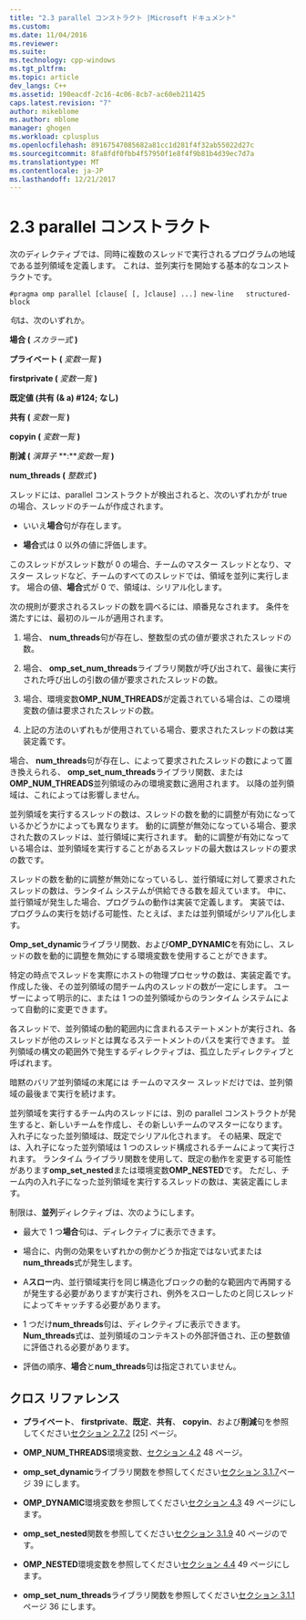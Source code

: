 ```yaml
---
title: "2.3 parallel コンストラクト |Microsoft ドキュメント"
ms.custom: 
ms.date: 11/04/2016
ms.reviewer: 
ms.suite: 
ms.technology: cpp-windows
ms.tgt_pltfrm: 
ms.topic: article
dev_langs: C++
ms.assetid: 190eacdf-2c16-4c06-8cb7-ac60eb211425
caps.latest.revision: "7"
author: mikeblome
ms.author: mblome
manager: ghogen
ms.workload: cplusplus
ms.openlocfilehash: 89167547085682a81cc1d281f4f32ab55022d27c
ms.sourcegitcommit: 8fa8fdf0fbb4f57950f1e8f4f9b81b4d39ec7d7a
ms.translationtype: MT
ms.contentlocale: ja-JP
ms.lasthandoff: 12/21/2017
---
```

# <a name="23-parallel-construct"></a>2.3 parallel コンストラクト
次のディレクティブでは、同時に複数のスレッドで実行されるプログラムの地域である並列領域を定義します。 これは、並列実行を開始する基本的なコンストラクトです。  
  
```  
#pragma omp parallel [clause[ [, ]clause] ...] new-line   structured-block  
```  
  
 *句*は、次のいずれか。  
  
 **場合 (** *スカラー式* **)**  
  
 **プライベート (** *変数一覧* **)**  
  
 **firstprivate (** *変数一覧* **)**  
  
 **既定値 (共有 (& a) #124; なし)**  
  
 **共有 (** *変数一覧* **)**  
  
 **copyin (** *変数一覧* **)**  
  
 **削減 (** *演算子* **:***変数一覧* **)**   
  
 **num_threads (** *整数式* **)**  
  
 スレッドには、parallel コンストラクトが検出されると、次のいずれかが true の場合、スレッドのチームが作成されます。  
  
-   いいえ**場合**句が存在します。  
  
-   **場合**式は 0 以外の値に評価します。  
  
 このスレッドがスレッド数が 0 の場合、チームのマスター スレッドとなり、マスター スレッドなど、チームのすべてのスレッドでは、領域を並列に実行します。 場合の値、**場合**式が 0 で、領域は、シリアル化します。  
  
 次の規則が要求されるスレッドの数を調べるには、順番見なされます。 条件を満たすには、最初のルールが適用されます。  
  
1.  場合、 **num_threads**句が存在し、整数型の式の値が要求されたスレッドの数。  
  
2.  場合、 **omp_set_num_threads**ライブラリ関数が呼び出されて、最後に実行された呼び出しの引数の値が要求されたスレッドの数。  
  
3.  場合、環境変数**OMP_NUM_THREADS**が定義されている場合は、この環境変数の値は要求されたスレッドの数。  
  
4.  上記の方法のいずれもが使用されている場合、要求されたスレッドの数は実装定義です。  
  
 場合、 **num_threads**句が存在し、によって要求されたスレッドの数によって置き換えられる、 **omp_set_num_threads**ライブラリ関数、または**OMP_NUM_THREADS**並列領域のみの環境変数に適用されます。 以降の並列領域は、これによっては影響しません。  
  
 並列領域を実行するスレッドの数は、スレッドの数を動的に調整が有効になっているかどうかによっても異なります。 動的に調整が無効になっている場合、要求された数のスレッドは、並行領域に実行されます。 動的に調整が有効になっている場合は、並列領域を実行することがあるスレッドの最大数はスレッドの要求の数です。  
  
 スレッドの数を動的に調整が無効になっているし、並行領域に対して要求されたスレッドの数は、ランタイム システムが供給できる数を超えています。 中に、並行領域が発生した場合、プログラムの動作は実装で定義します。 実装では、プログラムの実行を妨げる可能性、たとえば、または並列領域がシリアル化します。  
  
 **Omp_set_dynamic**ライブラリ関数、および**OMP_DYNAMIC**を有効にし、スレッドの数を動的に調整を無効にする環境変数を使用することができます。  
  
 特定の時点でスレッドを実際にホストの物理プロセッサの数は、実装定義です。 作成した後、その並列領域の間チーム内のスレッドの数が一定にします。 ユーザーによって明示的に、または 1 つの並列領域からのランタイム システムによって自動的に変更できます。  
  
 各スレッドで、並列領域の動的範囲内に含まれるステートメントが実行され、各スレッドが他のスレッドとは異なるステートメントのパスを実行できます。 並列領域の構文の範囲外で発生するディレクティブは、孤立したディレクティブと呼ばれます。  
  
 暗黙のバリア並列領域の末尾には チームのマスター スレッドだけでは、並列領域の最後まで実行を続けます。  
  
 並列領域を実行するチーム内のスレッドには、別の parallel コンストラクトが発生すると、新しいチームを作成し、その新しいチームのマスターになります。 入れ子になった並列領域は、既定でシリアル化されます。 その結果、既定では、入れ子になった並列領域は 1 つのスレッド構成されるチームによって実行されます。 ランタイム ライブラリ関数を使用して、既定の動作を変更する可能性があります**omp_set_nested**または環境変数**OMP_NESTED**です。 ただし、チーム内の入れ子になった並列領域を実行するスレッドの数は、実装定義にします。  
  
 制限は、**並列**ディレクティブは、次のようにします。  
  
-   最大で 1 つ**場合**句は、ディレクティブに表示できます。  
  
-   場合に、内側の効果をいずれかの側かどうか指定ではない式または**num_threads**式が発生します。  
  
-   A**スロー**内、並行領域実行を同じ構造化ブロックの動的な範囲内で再開するが発生する必要がありますが実行され、例外をスローしたのと同じスレッドによってキャッチする必要があります。  
  
-   1 つだけ**num_threads**句は、ディレクティブに表示できます。 **Num_threads**式は、並列領域のコンテキストの外部評価され、正の整数値に評価される必要があります。  
  
-   評価の順序、**場合**と**num_threads**句は指定されていません。  
  
## <a name="cross-references"></a>クロス リファレンス  
  
-   **プライベート**、 **firstprivate**、**既定**、**共有**、 **copyin**、および**削減**句を参照してください[セクション 2.7.2](../../parallel/openmp/2-7-2-data-sharing-attribute-clauses.md) [25] ページ。  
  
-   **OMP_NUM_THREADS**環境変数、[セクション 4.2](../../parallel/openmp/4-2-omp-num-threads.md) 48 ページ。  
  
-   **omp_set_dynamic**ライブラリ関数を参照してください[セクション 3.1.7](../../parallel/openmp/3-1-7-omp-set-dynamic-function.md)ページ 39 にします。  
  
-   **OMP_DYNAMIC**環境変数を参照してください[セクション 4.3](../../parallel/openmp/4-3-omp-dynamic.md) 49 ページにします。  
  
-   **omp_set_nested**関数を参照してください[セクション 3.1.9](../../parallel/openmp/3-1-9-omp-set-nested-function.md) 40 ページのです。  
  
-   **OMP_NESTED**環境変数を参照してください[セクション 4.4](../../parallel/openmp/4-4-omp-nested.md) 49 ページにします。  
  
-   **omp_set_num_threads**ライブラリ関数を参照してください[セクション 3.1.1](../../parallel/openmp/3-1-1-omp-set-num-threads-function.md)ページ 36 にします。